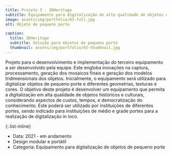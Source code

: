 ```yaml
---
title: Projeto 3 - 3DHeritage
subtitle: Equipamento para digitalização de alta qualidade de objetos de pequeno porte.
image: assets/img/portfolio/03-full.jpg
alt: Objeto de pequeno porte

caption:
  title: 3DHeritage
  subtitle: Solução para objetos de pequeno porte
  thumbnail: assets/img/portfolio/03-thumbnail.jpg
---
```

Projeto para o desenvolvimento e implementação do terceiro equipamento a ser desenvolvido pela equipe. Este engloba inovações na captura, processamento, geração dos mosaicos finais e geração dos modelos tridimensionais dos objetos. Inicialmente, o equipamento será utilizado para digitalizar objetos de pequeno porte e diferentes geometrias, texturas e cores. O objetivo deste projeto é desenvolver um equipamento que permita a digitalização em alta qualidade de objetos históricos e culturais, considerando aspectos de custos, tempos, e democratização do conhecimento. Este poderá ser utilizado por instituições de diferentes portes, sendo indicado para instituições de médio e grade portes para a realização de digitalização in loco.

{:.list-inline}
- Data: 2021 - em andamento
- Design modular e portátil
- Categoria: Equipamento para digitalização de objetos de pequeno porte
